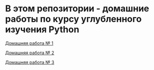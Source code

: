 # В этом репозитории - домашние работы по курсу углубленного изучения Python

[Домашняя работа № 1](https://github.com/MikhailAkulov/intoTheDepthsOfPython/tree/main/pythonHomeWork_1)

[Домашняя работа № 2](https://github.com/MikhailAkulov/intoTheDepthsOfPython/tree/main/pythonHomeWork_2)

[Домашняя работа № 3](https://github.com/MikhailAkulov/intoTheDepthsOfPython/tree/main/pythonHomeWork_3)